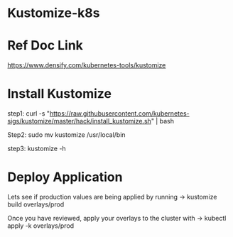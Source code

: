 # Kustomize-k8s

# Ref Doc Link
https://www.densify.com/kubernetes-tools/kustomize

# Install Kustomize
step1: curl -s "https://raw.githubusercontent.com/kubernetes-sigs/kustomize/master/hack/install_kustomize.sh"  | bash

Step2: sudo mv kustomize /usr/local/bin

step3: kustomize -h

# Deploy Application

Lets see if production values are being applied by running
-> kustomize build overlays/prod

Once you have reviewed, apply your overlays to the cluster with 
-> kubectl apply -k overlays/prod
